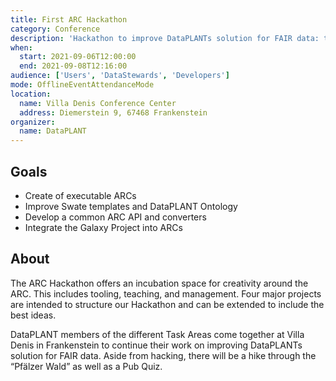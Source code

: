 ```yaml
---
title: First ARC Hackathon
category: Conference
description: 'Hackathon to improve DataPLANTs solution for FAIR data: the Annotated Research Context and its associated tools and services.'
when:
  start: 2021-09-06T12:00:00
  end: 2021-09-08T12:16:00
audience: ['Users', 'DataStewards', 'Developers']
mode: OfflineEventAttendanceMode
location: 
  name: Villa Denis Conference Center
  address: Diemerstein 9, 67468 Frankenstein
organizer:
  name: DataPLANT
---
```


## Goals
- Create of executable ARCs
- Improve Swate templates and DataPLANT Ontology
- Develop a common ARC API and converters
- Integrate the Galaxy Project into ARCs

## About

The ARC Hackathon offers an incubation space for creativity around the ARC. This includes tooling, teaching, and management. Four major projects are intended to structure our Hackathon and can be extended to include the best ideas. 

DataPLANT members of the different Task Areas come together at Villa Denis in Frankenstein to continue their work on improving DataPLANTs solution for FAIR data. Aside from hacking, there will be a hike through the “Pfälzer Wald” as well as a Pub Quiz.